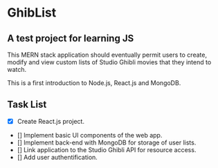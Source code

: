 # GhibList 
## A test project for learning JS

This MERN stack application should eventually permit users to create, modify
and view custom lists of Studio Ghibli movies that they intend to watch.

This is a first introduction to Node.js, React.js and MongoDB.

## Task List
- [x] Create React.js project.
- [] Implement basic UI components of the web app.
- [] Implement back-end with MongoDB for storage of user lists.
- [] Link application to the Studio Ghibli API for resource access.
- [] Add user authentification.


